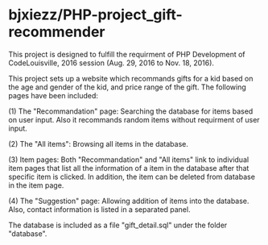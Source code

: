 # bjxiezz/PHP-project_gift-recommender

This project is designed to fulfill the requirment of PHP Development of CodeLouisville, 2016 session (Aug. 29, 2016 to Nov. 18, 2016). 

This project sets up a website which recommands gifts for a kid based on the age and gender of the kid, and price range of the gift. The following pages have been included:

(1) The "Recommandation" page: Searching the database for items based on user input. Also it recommands random items without requirment of user input.

(2) The "All items": Browsing all items in the database.
 
(3) Item pages: Both "Recommandation" and "All items" link to individual item pages that list all the information of a item in the database after that specific item is clicked. In addition, the item can be deleted from database in the item page.

(4) The "Suggestion" page: Allowing addition of items into the database. Also, contact information is listed in a separated panel.


The database is included as a file "gift_detail.sql" under the folder "database".


 
